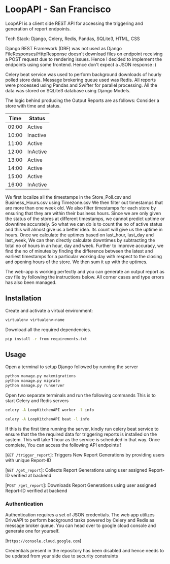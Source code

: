 # LoopAPI - San Francisco #

LoopAPI is a client side REST API for accessing the triggering and generation of report endpoints.

Tech Stack: Django, Celery, Redis, Pandas, SQLite3, HTML, CSS

Django REST Framework (DRF) was not used as Django FileResponses/HttpResponse doesn't download files
on endpoint receiving a POST request due to rendering issues. Hence I decided to implement the endpoints
using some frontend. Hence don't expect a JSON response :)

Celery beat service was used to perform background downloads of hourly polled store data. Message brokering
queue used was Redis. All reports were processed using Pandas and Swifter for parallel processing. All the data
was stored on SQLite3 database using Django Models.

The logic behind producing the Output Reports are as follows:
Consider a store with time and status.


|       Time       |        Status        |
| ---------------- | -------------------- |
| 09:00            | Active               |
| 10:00            | Inactive             |
| 11:00            | Active               |
| 12:00            | InActive             |
| 13:00            | Active               |
| 14:00            | Active               |
| 15:00            | Active               |
| 16:00            | InActive             |


We first localize all the timestamps in the Store_Poll.csv and Business_Hours.csv using Timezone.csv
We then filter out timestamps that are more than one week old. We also filter timestamps for each store
by ensuring that they are within their business hours. Since we are only given the status of the stores at
different timestamps, we cannot predict uptime or downtime accurately. So what we can do is to count the
no of active status and this will almost give us a better idea. Its count will give us the uptime in hours.
Once we calculate the uptimes based on last_hour, last_day and last_week, We can then directly calculate
downtimes by subtracting the total no of hours in an hour, day and week. Further to improve accuracy, we
find the no of minutes by finding the difference between the latest and earliest timestamps for a particular working day
with respect to the closing and opening hours of the store. We then sum it up with the uptimes. 

The web-app is working perfectly and you can generate an output report as csv file by following the instructions below.
All corner cases and type errors has also been managed.

## Installation ##

Create and activate a virtual environment:

```bash
virtualenv virtualenv-name
```

Download all the required dependencies.

```bash
pip install -r from requirements.txt
```

## Usage ##

Open a terminal to setup Django followed by running the server


```bash
python manage.py makemigrations
python manage.py migrate
python manage.py runserver
```

Open two separate terminals and run the following commands 
This is to start Celery and Redis servers


```bash
celery -A LoopKitchenAPI worker -l info
```

```bash
celery -A LoopKitchenAPI beat -l info
```


If this is the first time running the server, kindly run celery beat service to ensure that the
the required data for triggering reports is installed on the system. This will take 1 hour as the
service is scheduled in that way. Once complete, You can access the following API endpoints !

[`GET /trigger_report`]: Triggers New Report Generations by providing users with unique Report-ID

[`GET /get_report`]: Collects Report Generations using user assigned Report-ID verified at backend

[`POST /get_report`]: Downloads Report Generations using user assigned Report-ID verified at backend


### Authentication ###

Authentication requires a set of JSON credentials. The web app utilizes DriveAPI to perform
background tasks powered by Celery and Redis as message broker queue. You can head over to
google cloud console and generate one for yourself. 

[`https://console.cloud.google.com`]

Credentials present in the repository has been disabled and hence needs to be updated from your side due to security constraints
